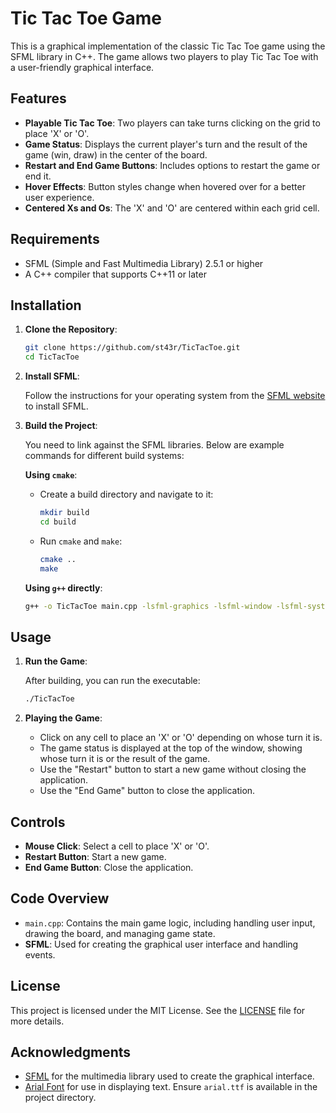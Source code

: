 # Tic Tac Toe Game

This is a graphical implementation of the classic Tic Tac Toe game using the SFML library in C++. The game allows two players to play Tic Tac Toe with a user-friendly graphical interface. 

## Features

- **Playable Tic Tac Toe**: Two players can take turns clicking on the grid to place 'X' or 'O'.
- **Game Status**: Displays the current player's turn and the result of the game (win, draw) in the center of the board.
- **Restart and End Game Buttons**: Includes options to restart the game or end it.
- **Hover Effects**: Button styles change when hovered over for a better user experience.
- **Centered Xs and Os**: The 'X' and 'O' are centered within each grid cell.

## Requirements

- SFML (Simple and Fast Multimedia Library) 2.5.1 or higher
- A C++ compiler that supports C++11 or later

## Installation

1. **Clone the Repository**:

   ```bash
   git clone https://github.com/st43r/TicTacToe.git
   cd TicTacToe
   ```

2. **Install SFML**:

   Follow the instructions for your operating system from the [SFML website](https://www.sfml-dev.org/download.php) to install SFML.

3. **Build the Project**:

   You need to link against the SFML libraries. Below are example commands for different build systems:

   **Using `cmake`**:

   - Create a build directory and navigate to it:

     ```bash
     mkdir build
     cd build
     ```

   - Run `cmake` and `make`:

     ```bash
     cmake ..
     make
     ```

   **Using `g++` directly**:

   ```bash
   g++ -o TicTacToe main.cpp -lsfml-graphics -lsfml-window -lsfml-system
   ```

## Usage

1. **Run the Game**:

   After building, you can run the executable:

   ```bash
   ./TicTacToe
   ```

2. **Playing the Game**:

   - Click on any cell to place an 'X' or 'O' depending on whose turn it is.
   - The game status is displayed at the top of the window, showing whose turn it is or the result of the game.
   - Use the "Restart" button to start a new game without closing the application.
   - Use the "End Game" button to close the application.

## Controls

- **Mouse Click**: Select a cell to place 'X' or 'O'.
- **Restart Button**: Start a new game.
- **End Game Button**: Close the application.

## Code Overview

- `main.cpp`: Contains the main game logic, including handling user input, drawing the board, and managing game state.
- **SFML**: Used for creating the graphical user interface and handling events.

## License

This project is licensed under the MIT License. See the [LICENSE](LICENSE) file for more details.

## Acknowledgments

- [SFML](https://www.sfml-dev.org/) for the multimedia library used to create the graphical interface.
- [Arial Font](https://www.dafont.com/arial.font) for use in displaying text. Ensure `arial.ttf` is available in the project directory.
